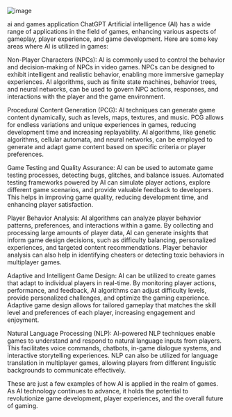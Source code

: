 ![image](https://github.com/Danbethwel/laughing-fortnight/assets/93147941/4a10dfb0-4ef7-4543-b036-ce1a313515f3)

ai and games application
ChatGPT
Artificial intelligence (AI) has a wide range of applications in the field of games, enhancing various aspects of gameplay, player experience, and game development. Here are some key areas where AI is utilized in games:

Non-Player Characters (NPCs): AI is commonly used to control the behavior and decision-making of NPCs in video games. NPCs can be designed to exhibit intelligent and realistic behavior, enabling more immersive gameplay experiences. AI algorithms, such as finite state machines, behavior trees, and neural networks, can be used to govern NPC actions, responses, and interactions with the player and the game environment.

Procedural Content Generation (PCG): AI techniques can generate game content dynamically, such as levels, maps, textures, and music. PCG allows for endless variations and unique experiences in games, reducing development time and increasing replayability. AI algorithms, like genetic algorithms, cellular automata, and neural networks, can be employed to generate and adapt game content based on specific criteria or player preferences.

Game Testing and Quality Assurance: AI can be used to automate game testing processes, detecting bugs, glitches, and balance issues. Automated testing frameworks powered by AI can simulate player actions, explore different game scenarios, and provide valuable feedback to developers. This helps in improving game quality, reducing development time, and enhancing player satisfaction.

Player Behavior Analysis: AI algorithms can analyze player behavior patterns, preferences, and interactions within a game. By collecting and processing large amounts of player data, AI can generate insights that inform game design decisions, such as difficulty balancing, personalized experiences, and targeted content recommendations. Player behavior analysis can also help in identifying cheaters or detecting toxic behaviors in multiplayer games.

Adaptive and Intelligent Game Design: AI can be utilized to create games that adapt to individual players in real-time. By monitoring player actions, performance, and feedback, AI algorithms can adjust difficulty levels, provide personalized challenges, and optimize the gaming experience. Adaptive game design allows for tailored gameplay that matches the skill level and preferences of each player, increasing engagement and enjoyment.

Natural Language Processing (NLP): AI-powered NLP techniques enable games to understand and respond to natural language inputs from players. This facilitates voice commands, chatbots, in-game dialogue systems, and interactive storytelling experiences. NLP can also be utilized for language translation in multiplayer games, allowing players from different linguistic backgrounds to communicate effectively.

These are just a few examples of how AI is applied in the realm of games. As AI technology continues to advance, it holds the potential to revolutionize game development, player experiences, and the overall future of gaming.




